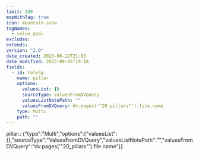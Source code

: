 ```yaml
---
limit: 100
mapWithTag: true
icon: mountain-snow
tagNames:
  - value_goal
excludes:
extends:
version: "2.0"
date_created: 2023-06-12T21:03
date_modified: 2023-09-05T19:18
fields:
  - id: TolxSq
    name: pillar
    options:
      valuesList: {}
      sourceType: ValuesFromDVQuery
      valuesListNotePath: ""
      valuesFromDVQuery: dv.pages('"20_pillars"').file.name
    type: Multi
    path: ""
---
```


pillar:: {"type":"Multi","options":{"valuesList":{},"sourceType":"ValuesFromDVQuery","valuesListNotePath":"","valuesFromDVQuery":"dv.pages('\"20_pillars\"').file.name"}}
